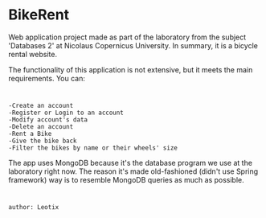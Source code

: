 # BikeRent
Web application project made as part of the laboratory from the subject 'Databases 2' at Nicolaus Copernicus University. In summary, it is a bicycle rental website.

The functionality of this application is not extensive, but it meets the main requirements. You can:
#
    -Create an account
    -Register or Login to an account
    -Modify account's data
    -Delete an account
    -Rent a Bike
    -Give the bike back
    -Filter the bikes by name or their wheels' size
The app uses MongoDB because it's the database program we use at the laboratory right now. 
The reason it's made old-fashioned (didn't use Spring framework) way is to resemble MongoDB queries as much as possible.  
#
    author: Leotix



